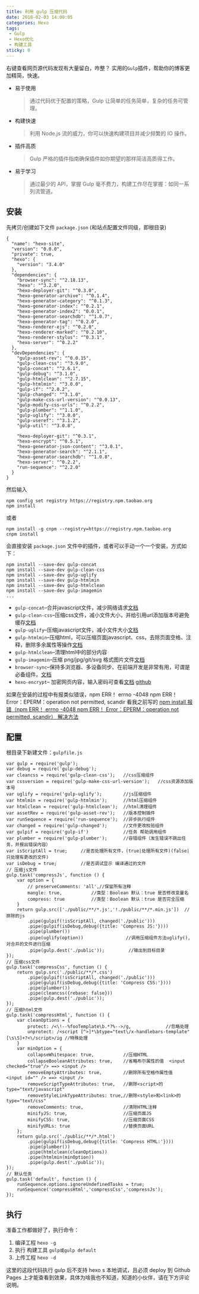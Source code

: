 ```yaml
---
title: 利用 gulp 压缩代码
date: 2018-02-03 14:00:05
categories: Hexo
tags:
 - Gulp
 - Hexo优化
 - 构建工具
sticky: 0
---
```

右键查看网页源代码发现有大量留白，咋整？
实用的`Gulp`插件，帮助你的博客更加精简，快速。
<!--more-->
*   易于使用
    > 通过代码优于配置的策略，Gulp 让简单的任务简单，复杂的任务可管理。
*   构建快速
    > 利用 Node.js 流的威力，你可以快速构建项目并减少频繁的 IO 操作。
*   插件高质
    > Gulp 严格的插件指南确保插件如你期望的那样简洁高质得工作。
*   易于学习
    > 通过最少的 API，掌握 Gulp 毫不费力，构建工作尽在掌握：如同一系列流管道。

## 安装
先拷贝/创建如下文件 `package.json` (和站点配置文件同级，即根目录)

```
{
  "name": "hexo-site",
  "version": "0.0.0",
  "private": true,
  "hexo": {
    "version": "3.4.0"
  },
  "dependencies": {
    "browser-sync": "^2.18.13",
    "hexo": "^3.2.0",
    "hexo-deployer-git": "^0.3.0",
    "hexo-generator-archive": "^0.1.4",
    "hexo-generator-category": "^0.1.3",
    "hexo-generator-index": "^0.2.1",
    "hexo-generator-index2": "0.0.1",
    "hexo-generator-searchdb": "^1.0.7",
    "hexo-generator-tag": "^0.2.0",
    "hexo-renderer-ejs": "^0.2.0",
    "hexo-renderer-marked": "^0.2.10",
    "hexo-renderer-stylus": "^0.3.1",
    "hexo-server": "^0.2.2"
  },
  "devDependencies": {
    "gulp-asset-rev": "^0.0.15",
    "gulp-clean-css": "^3.9.0",
    "gulp-concat": "^2.6.1",
    "gulp-debug": "^3.1.0",
    "gulp-htmlclean": "^2.7.15",
    "gulp-htmlmin": "^3.0.0",
    "gulp-if": "^2.0.2",
    "gulp-changed": "^3.1.0",
    "gulp-make-css-url-version": "^0.0.13",
    "gulp-modify-css-urls": "^0.2.2",
    "gulp-plumber": "^1.1.0",
    "gulp-uglify": "^3.0.0",
    "gulp-useref": "^3.1.2",
    "gulp-util": "^3.0.8",
    
    "hexo-deployer-git": "^0.3.1",
    "hexo-encrypt": "^0.5.1",
    "hexo-generator-json-content": "^3.0.1",
    "hexo-generator-search": "^2.1.1",
    "hexo-generator-searchdb": "^1.0.8",
    "hexo-server": "^0.2.2",
    "run-sequence": "^2.2.0"
  }
}
```
然后输入

```
npm config set registry https://registry.npm.taobao.org
npm install
```
或者

```
npm install -g cnpm --registry=https://registry.npm.taobao.org
cnpm install
```
会直接安装 `package.json` 文件中的插件，或者可以手动一个一个安装，方式如下：
```
npm install --save-dev gulp-concat
npm install --save-dev gulp-clean-css
npm install --save-dev gulp-uglify
npm install --save-dev gulp-htmlmin
npm install --save-dev gulp-htmlclean
npm install --save-dev gulp-imagemin
...
```

*   `gulp-concat`–合并javascript文件，减少网络请求[文档](https://github.com/wearefractal/gulp-concat)
*   `gulp-clean-css`–压缩css文件，减小文件大小，并给引用url添加版本号避免缓存[文档](https://github.com/scniro/gulp-clean-css)
*   `gulp-uglify`–压缩javascript文件，减小文件大小[文档](https://github.com/terinjokes/gulp-uglify)
*   `gulp-htmlmin`–压缩html，可以压缩页面javascript、css，去除页面空格、注释，删除多余属性等操作[文档](https://github.com/jonschlinkert/gulp-htmlmin)
*   `gulp-htmlclean`–清理html中的部分内容
*   `gulp-imagemin`–压缩 png/jpg/git/svg 格式图片文件[文档](https://github.com/sindresorhus/gulp-imagemin)
*   `browser-sync`–保持多浏览器、多设备同步、在前端开发是非常有用，可谓是必备组件。[文档](http://www.browsersync.io/)
*   `hexo-encrypt`– 加密网页内容，输入密码可查看[文档](http://edolphin.site/2016/05/31/encrypt-post/#comments) [github](https://github.com/edolphin-ydf/hexo-encrypt)


如果在安装的过程中有报类似错误，npm ERR！ errno -4048 npm ERR！ Error：EPERM：operation not permitted, scandir
看我之前写的 [npm install 报错（npm ERR！ errno -4048 npm ERR！ Error：EPERM：operation not permitted, scandir） 解决方法](https://xqmgithub.github.io//npmERR.html)
  


## 配置
根目录下新建文件：`gulpfile.js`

```
var gulp = require('gulp');
var debug = require('gulp-debug');
var cleancss = require('gulp-clean-css');   //css压缩组件
var cssversion = require('gulp-make-css-url-version');   //css资源添加版本号
var uglify = require('gulp-uglify');        //js压缩组件
var htmlmin = require('gulp-htmlmin');      //html压缩组件
var htmlclean = require('gulp-htmlclean');  //html清理组件
var assetRev = require('gulp-asset-rev');   //版本控制插件
var runSequence = require('run-sequence');  //异步执行组件
var changed = require('gulp-changed');      //文件更改校验组件
var gulpif = require('gulp-if')             //任务 帮助调用组件
var plumber = require('gulp-plumber');      //容错组件（发生错误不跳出任务，并报出错误内容）
var isScriptAll = true;     //是否处理所有文件，(true|处理所有文件)(false|只处理有更改的文件)
var isDebug = true;         //是否调试显示 编译通过的文件
// 压缩js文件
gulp.task('compressJs', function () {
    var option = {
        // preserveComments: 'all',//保留所有注释
        mangle: true,           //类型：Boolean 默认：true 是否修改变量名
        compress: true          //类型：Boolean 默认：true 是否完全压缩
    }
    return gulp.src(['./public/**/*.js','!./public/**/*.min.js'])  //排除的js
        .pipe(gulpif(!isScriptAll, changed('./public')))
        .pipe(gulpif(isDebug,debug({title: 'Compress JS:'})))
        .pipe(plumber())
        .pipe(uglify(option))                //调用压缩组件方法uglify(),对合并的文件进行压缩
        .pipe(gulp.dest('./public'));         //输出到目标目录
});
// 压缩css文件
gulp.task('compressCss', function () {
    return gulp.src('./public/**/*.css')
        .pipe(gulpif(!isScriptAll, changed('./public')))
        .pipe(gulpif(isDebug,debug({title: 'Compress CSS:'})))
        .pipe(plumber())
        .pipe(cleancss({rebase: false}))
        .pipe(gulp.dest('./public'));
});
// 压缩html文件
gulp.task('compressHtml', function () {
    var cleanOptions = {
        protect: /<\!--%fooTemplate\b.*?%-->/g,             //忽略处理
        unprotect: /<script [^>]*\btype="text\/x-handlebars-template"[\s\S]+?<\/script>/ig //特殊处理
    }
    var minOption = {
        collapseWhitespace: true,           //压缩HTML
        collapseBooleanAttributes: true,    //省略布尔属性的值  <input checked="true"/> ==> <input />
        removeEmptyAttributes: true,        //删除所有空格作属性值    <input id="" /> ==> <input />
        removeScriptTypeAttributes: true,   //删除<script>的type="text/javascript"
        removeStyleLinkTypeAttributes: true,//删除<style>和<link>的type="text/css"
        removeComments: true,               //清除HTML注释
        minifyJS: true,                     //压缩页面JS
        minifyCSS: true,                    //压缩页面CSS
        minifyURLs: true                    //替换页面URL
    };
    return gulp.src('./public/**/*.html')
        .pipe(gulpif(isDebug,debug({title: 'Compress HTML:'})))
        .pipe(plumber())
        .pipe(htmlclean(cleanOptions))
        .pipe(htmlmin(minOption))
        .pipe(gulp.dest('./public'));
});
// 默认任务
gulp.task('default', function () {
    runSequence.options.ignoreUndefinedTasks = true;
    runSequence('compressHtml','compressCss','compressJs');
});
```
## 执行

准备工作都做好了，执行命令：
1.  编译工程
`hexo -g`
2.  执行 构建工具
`gulp或gulp default`
3.  上传工程
`hexo -d`

这里的这段代码执行 gulp 后不支持 hexo s 本地调试，且必须 deploy 到 Github Pages 上才能查看到效果，具体为啥我也不知道，知道的小伙伴，请在下方评论说明。

